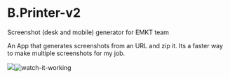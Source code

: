 # B.Printer-v2
Screenshot (desk and mobile) generator for EMKT team


An App that generates screenshots from an URL and zip it.
Its a faster way to make multiple screenshots for my job.


![](name-of-giphy.gif)![watch-it-working](https://user-images.githubusercontent.com/75899235/140619579-749a7603-ec6c-4f8d-a87d-c3afc46b3ae2.gif)
